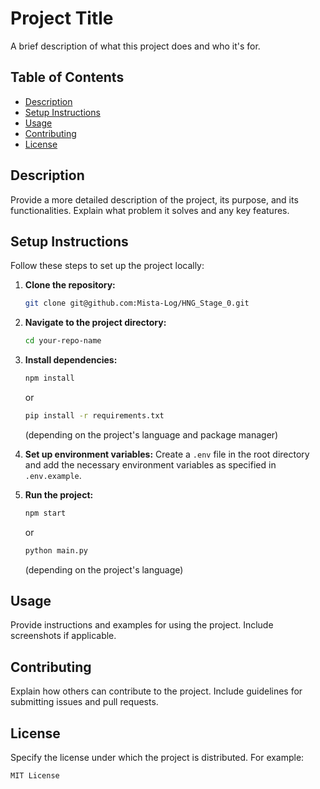 # Project Title

A brief description of what this project does and who it's for.

## Table of Contents

- [Description](#description)
- [Setup Instructions](#setup-instructions)
- [Usage](#usage)
- [Contributing](#contributing)
- [License](#license)

## Description

Provide a more detailed description of the project, its purpose, and its functionalities. Explain what problem it solves and any key features.

## Setup Instructions

Follow these steps to set up the project locally:

1. **Clone the repository:**
    ```bash
    git clone git@github.com:Mista-Log/HNG_Stage_0.git
    ```
2. **Navigate to the project directory:**
    ```bash
    cd your-repo-name
    ```
3. **Install dependencies:**
    ```bash
    npm install
    ```
    or
    ```bash
    pip install -r requirements.txt
    ```
    (depending on the project's language and package manager)

4. **Set up environment variables:**
    Create a `.env` file in the root directory and add the necessary environment variables as specified in `.env.example`.

5. **Run the project:**
    ```bash
    npm start
    ```
    or
    ```bash
    python main.py
    ```
    (depending on the project's language)

## Usage

Provide instructions and examples for using the project. Include screenshots if applicable.

## Contributing

Explain how others can contribute to the project. Include guidelines for submitting issues and pull requests.

## License

Specify the license under which the project is distributed. For example:
```
MIT License
```